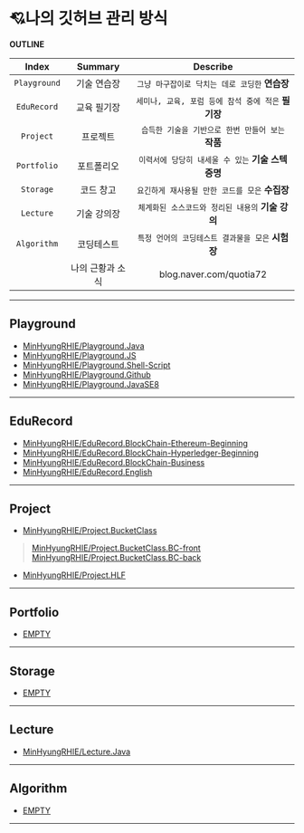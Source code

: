 # 💘나의 깃허브  관리 방식
**OUTLINE**

| Index | Summary | Describe |
|:---:|:---:|:---:|
| `Playground` | 기술 연습장 | `그냥 마구잡이로 닥치는 데로 코딩한` **연습장** |
| `EduRecord` | 교육  필기장 | `세미나, 교육, 포럼 등에 참석 중에 적은` **필기장** |
| `Project` | 프로젝트 | `습득한 기술을 기반으로 한번 만들어 보는` **작품** |
| `Portfolio` | 포트폴리오 |`이력서에 당당히 내세울 수 있는` **기술 스텍 증명**  |
| `Storage` | 코드 창고 |`요긴하게 재사용될 만한 코드를 모은` **수집장**  |
| `Lecture` | 기술 강의장 |`체계화된 소스코드와 정리된 내용의` **기술 강의** |
| `Algorithm` | 코딩테스트 |`특정 언어의 코딩테스트 결과물을 모은` **시험장** |
|  | 나의 근황과 소식 | blog.naver.com/quotia72  |
<hr>

## Playground
- [MinHyungRHIE/Playground.Java](https://github.com/MinHyungRHIE/Playground.Java)<br>
- [MinHyungRHIE/Playground.JS](https://github.com/MinHyungRHIE/Playground.JS)<br>
- [MinHyungRHIE/Playground.Shell-Script](https://github.com/MinHyungRHIE/Playground.Shell-Script)<br>
- [MinHyungRHIE/Playground.Github](https://github.com/MinHyungRHIE/Playground.Github)<br>
- [MinHyungRHIE/Playground.JavaSE8](https://github.com/MinHyungRHIE/Playground.JavaSE8)<br>


<hr>

## EduRecord
- [MinHyungRHIE/EduRecord.BlockChain-Ethereum-Beginning](https://github.com/MinHyungRHIE/EduRecord.BlockChain-Ethereum-Beginning)<br>
- [MinHyungRHIE/EduRecord.BlockChain-Hyperledger-Beginning](https://github.com/MinHyungRHIE/EduRecord.BlockChain-Hyperledger-Beginning)<br>
- [MinHyungRHIE/EduRecord.BlockChain-Business](https://github.com/MinHyungRHIE/EduRecord.BlockChain-Business)<br>
- [MinHyungRHIE/EduRecord.English](https://github.com/MinHyungRHIE/EduRecord.English)<br>


<hr>

## Project
- [MinHyungRHIE/Project.BucketClass](https://github.com/MinHyungRHIE/Project.BucketClass)<br>
> [MinHyungRHIE/Project.BucketClass.BC-front](https://github.com/MinHyungRHIE/Project.BucketClass.BC-front)<br>
> [MinHyungRHIE/Project.BucketClass.BC-back](https://github.com/MinHyungRHIE/Project.BucketClass.BC-back)<br>

- [MinHyungRHIE/Project.HLF](https://github.com/MinHyungRHIE/Project.HLF)<br>


<hr>

## Portfolio

- [EMPTY]()<br>

<hr>

## Storage

- [EMPTY]()<br>

<hr>

## Lecture

- [MinHyungRHIE/Lecture.Java](https://github.com/MinHyungRHIE/Lecture.Java)<br>

<hr>

## Algorithm

- [EMPTY]()<br>

<hr>
